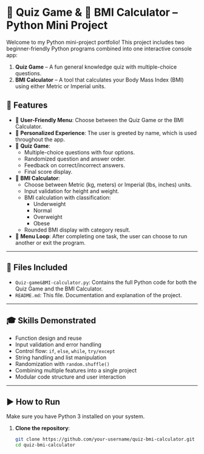 # 🧠 Quiz Game & 🧮 BMI Calculator – Python Mini Project

Welcome to my Python mini-project portfolio! This project includes two beginner-friendly Python programs combined into one interactive console app:

1. **Quiz Game** – A fun general knowledge quiz with multiple-choice questions.
2. **BMI Calculator** – A tool that calculates your Body Mass Index (BMI) using either Metric or Imperial units.

## 🚀 Features

- 🔹 **User-Friendly Menu**: Choose between the Quiz Game or the BMI Calculator.
- 🔹 **Personalized Experience**: The user is greeted by name, which is used throughout the app.
- 🔹 **Quiz Game**:
  - Multiple-choice questions with four options.
  - Randomized question and answer order.
  - Feedback on correct/incorrect answers.
  - Final score display.
- 🔹 **BMI Calculator**:
  - Choose between Metric (kg, meters) or Imperial (lbs, inches) units.
  - Input validation for height and weight.
  - BMI calculation with classification:
    - Underweight
    - Normal
    - Overweight
    - Obese
  - Rounded BMI display with category result.
- 🔁 **Menu Loop**: After completing one task, the user can choose to run another or exit the program.

---

## 📁 Files Included

- `Quiz-game&BMI-calculator.py`: Contains the full Python code for both the Quiz Game and the BMI Calculator.
- `README.md`: This file. Documentation and explanation of the project.

---

## 🎓 Skills Demonstrated

- Function design and reuse
- Input validation and error handling
- Control flow: `if`, `else`, `while`, `try/except`
- String handling and list manipulation
- Randomization with `random.shuffle()`
- Combining multiple features into a single project
- Modular code structure and user interaction

---

## ▶️ How to Run

Make sure you have Python 3 installed on your system.

1. **Clone the repository**:
   ```bash
   git clone https://github.com/your-username/quiz-bmi-calculator.git
   cd quiz-bmi-calculator
